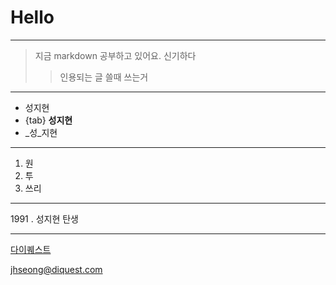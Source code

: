 ﻿# Hello

***

> 지금 markdown 공부하고 있어요.
> 신기하다
>> 인용되는 글 쓸때 쓰는거

***

* 성지현
* {tab} **성지현**
* _성_지현

***

1. 원
2. 투
3. 쓰리

***

1991 \. 성지현 탄생

***

[다이퀘스트](http://www.diquest.com)

<jhseong@diquest.com>

